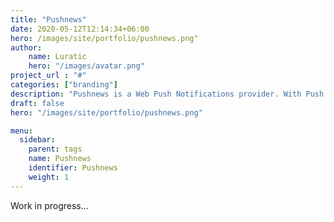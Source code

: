 ```yaml
---
title: "Pushnews"
date: 2020-05-12T12:14:34+06:00
hero: /images/site/portfolio/pushnews.png"
author:
    name: Luratic
    hero: "/images/avatar.png"
project_url : "#"
categories: ["branding"]
description: "Pushnews is a Web Push Notifications provider. With Push Notifications you can increase your website traffic by bringing your users back."
draft: false
hero: "/images/site/portfolio/pushnews.png"

menu:
  sidebar:
    parent: tags
    name: Pushnews
    identifier: Pushnews
    weight: 1
---
```


Work in progress...